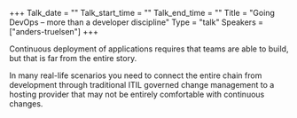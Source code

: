 +++
Talk_date = ""
Talk_start_time = ""
Talk_end_time = ""
Title = "Going DevOps – more than a developer discipline"
Type = "talk"
Speakers = ["anders-truelsen"]
+++

Continuous deployment of applications requires that teams are able to build, but that is far from the entire story.

In many real-life scenarios you need to connect the entire chain from development through traditional ITIL governed change management to a hosting provider that may not be entirely comfortable with continuous changes.
